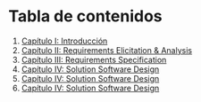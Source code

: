 # Tabla de contenidos

<ol>
  <li>
    <a href="https://github.com/Techstudents-SW74/upc-pre-202402--si572-SW74-tecnogurus-report/blob/main/Capitulo_I_Introduccion.md">Capítulo I: Introducción</a>
  </li>
  <li>
    <a href="https://github.com/Techstudents-SW74/upc-pre-202402--si572-SW74-tecnogurus-report/blob/main/Capitulo_II_Requirements_Elicitation_%26_Analysis">Capítulo II: Requirements Elicitation & Analysis</a>
  </li>
  <li>
    <a href="https://github.com/Techstudents-SW74/upc-pre-202402--si572-SW74-tecnogurus-report/blob/main/Capitulo_III_Requirements_Specification">Capítulo III: Requirements Specification</a>
  </li>
  <li>
    <a href="https://github.com/Techstudents-SW74/upc-pre-202402--si572-SW74-tecnogurus-report/blob/main/Capitulo_IV_Solution_Software_Design">Capítulo IV: Solution Software Design</a>
  </li>
    <li>
    <a href="https://github.com/Techstudents-SW74/upc-pre-202402--si572-SW74-tecnogurus-report/blob/main/Capitulo_V_Solution_UI_UX_Design">Capítulo IV: Solution Software Design</a>
  </li>
    <li>
    <a href="https://github.com/Techstudents-SW74/upc-pre-202402--si572-SW74-tecnogurus-report/blob/main/Capitulo_VI_Product_Implementation_Validation_%26_Deployment">Capítulo IV: Solution Software Design</a>
  </li>
</ol>
